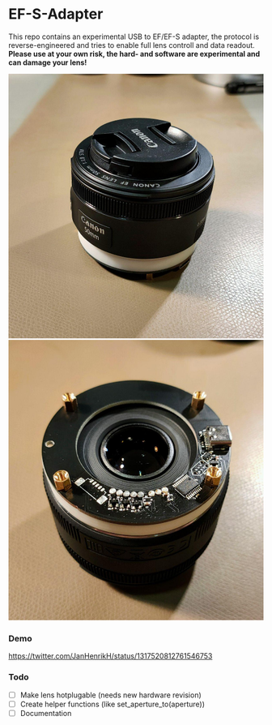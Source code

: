 # EF-S-Adapter

This repo contains an experimental USB to EF/EF-S adapter, the protocol is reverse-engineered and tries to enable full lens controll and data readout. **Please use at your own risk, the hard- and software are experimental and can damage your lens!**


![](/images/1.jpg)
![](/images/2.jpg)


### Demo

https://twitter.com/JanHenrikH/status/1317520812761546753


### Todo

 - [ ] Make lens hotplugable (needs new hardware revision)
 - [ ] Create helper functions (like set_aperture_to(aperture))
 - [ ] Documentation
